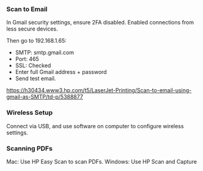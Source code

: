 ### Scan to Email

In Gmail security settings, ensure 2FA disabled. Enabled connections from less secure devices.

Then go to 192.168.1.65:
* SMTP: smtp.gmail.com
* Port: 465
* SSL: Checked
* Enter full Gmail address + password
* Send test email.

https://h30434.www3.hp.com/t5/LaserJet-Printing/Scan-to-email-using-gmail-as-SMTP/td-p/5388877


### Wireless Setup

Connect via USB, and use software on computer to configure wireless settings.


### Scanning PDFs

Mac: Use HP Easy Scan to scan PDFs.
Windows: Use HP Scan and Capture